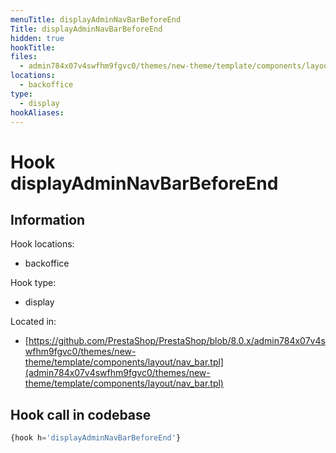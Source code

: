 ```yaml
---
menuTitle: displayAdminNavBarBeforeEnd
Title: displayAdminNavBarBeforeEnd
hidden: true
hookTitle: 
files:
  - admin784x07v4swfhm9fgvc0/themes/new-theme/template/components/layout/nav_bar.tpl
locations:
  - backoffice
type:
  - display
hookAliases:
---
```


# Hook displayAdminNavBarBeforeEnd

## Information

Hook locations: 
  - backoffice

Hook type: 
  - display

Located in: 
  - [https://github.com/PrestaShop/PrestaShop/blob/8.0.x/admin784x07v4swfhm9fgvc0/themes/new-theme/template/components/layout/nav_bar.tpl](admin784x07v4swfhm9fgvc0/themes/new-theme/template/components/layout/nav_bar.tpl)

## Hook call in codebase

```php
{hook h='displayAdminNavBarBeforeEnd'}
```